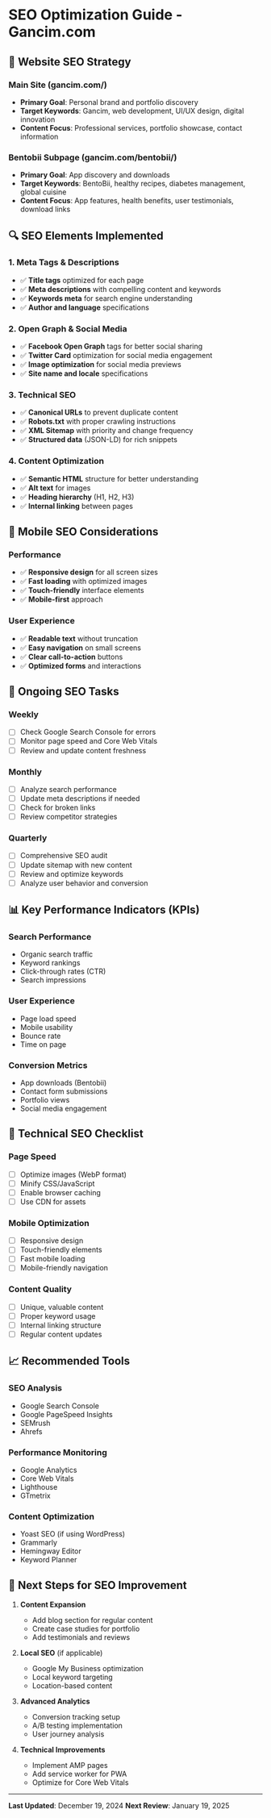 # SEO Optimization Guide - Gancim.com

## 🎯 **Website SEO Strategy**

### **Main Site (gancim.com/)**
- **Primary Goal**: Personal brand and portfolio discovery
- **Target Keywords**: Gancim, web development, UI/UX design, digital innovation
- **Content Focus**: Professional services, portfolio showcase, contact information

### **Bentobii Subpage (gancim.com/bentobii/)**
- **Primary Goal**: App discovery and downloads
- **Target Keywords**: BentoBii, healthy recipes, diabetes management, global cuisine
- **Content Focus**: App features, health benefits, user testimonials, download links

## 🔍 **SEO Elements Implemented**

### **1. Meta Tags & Descriptions**
- ✅ **Title tags** optimized for each page
- ✅ **Meta descriptions** with compelling content and keywords
- ✅ **Keywords meta** for search engine understanding
- ✅ **Author and language** specifications

### **2. Open Graph & Social Media**
- ✅ **Facebook Open Graph** tags for better social sharing
- ✅ **Twitter Card** optimization for social media engagement
- ✅ **Image optimization** for social media previews
- ✅ **Site name and locale** specifications

### **3. Technical SEO**
- ✅ **Canonical URLs** to prevent duplicate content
- ✅ **Robots.txt** with proper crawling instructions
- ✅ **XML Sitemap** with priority and change frequency
- ✅ **Structured data** (JSON-LD) for rich snippets

### **4. Content Optimization**
- ✅ **Semantic HTML** structure for better understanding
- ✅ **Alt text** for images
- ✅ **Heading hierarchy** (H1, H2, H3)
- ✅ **Internal linking** between pages

## 📱 **Mobile SEO Considerations**

### **Performance**
- ✅ **Responsive design** for all screen sizes
- ✅ **Fast loading** with optimized images
- ✅ **Touch-friendly** interface elements
- ✅ **Mobile-first** approach

### **User Experience**
- ✅ **Readable text** without truncation
- ✅ **Easy navigation** on small screens
- ✅ **Clear call-to-action** buttons
- ✅ **Optimized forms** and interactions

## 🚀 **Ongoing SEO Tasks**

### **Weekly**
- [ ] Check Google Search Console for errors
- [ ] Monitor page speed and Core Web Vitals
- [ ] Review and update content freshness

### **Monthly**
- [ ] Analyze search performance
- [ ] Update meta descriptions if needed
- [ ] Check for broken links
- [ ] Review competitor strategies

### **Quarterly**
- [ ] Comprehensive SEO audit
- [ ] Update sitemap with new content
- [ ] Review and optimize keywords
- [ ] Analyze user behavior and conversion

## 📊 **Key Performance Indicators (KPIs)**

### **Search Performance**
- Organic search traffic
- Keyword rankings
- Click-through rates (CTR)
- Search impressions

### **User Experience**
- Page load speed
- Mobile usability
- Bounce rate
- Time on page

### **Conversion Metrics**
- App downloads (Bentobii)
- Contact form submissions
- Portfolio views
- Social media engagement

## 🔧 **Technical SEO Checklist**

### **Page Speed**
- [ ] Optimize images (WebP format)
- [ ] Minify CSS/JavaScript
- [ ] Enable browser caching
- [ ] Use CDN for assets

### **Mobile Optimization**
- [ ] Responsive design
- [ ] Touch-friendly elements
- [ ] Fast mobile loading
- [ ] Mobile-friendly navigation

### **Content Quality**
- [ ] Unique, valuable content
- [ ] Proper keyword usage
- [ ] Internal linking structure
- [ ] Regular content updates

## 📈 **Recommended Tools**

### **SEO Analysis**
- Google Search Console
- Google PageSpeed Insights
- SEMrush
- Ahrefs

### **Performance Monitoring**
- Google Analytics
- Core Web Vitals
- Lighthouse
- GTmetrix

### **Content Optimization**
- Yoast SEO (if using WordPress)
- Grammarly
- Hemingway Editor
- Keyword Planner

## 🎯 **Next Steps for SEO Improvement**

1. **Content Expansion**
   - Add blog section for regular content
   - Create case studies for portfolio
   - Add testimonials and reviews

2. **Local SEO** (if applicable)
   - Google My Business optimization
   - Local keyword targeting
   - Location-based content

3. **Advanced Analytics**
   - Conversion tracking setup
   - A/B testing implementation
   - User journey analysis

4. **Technical Improvements**
   - Implement AMP pages
   - Add service worker for PWA
   - Optimize for Core Web Vitals

---

**Last Updated**: December 19, 2024
**Next Review**: January 19, 2025
